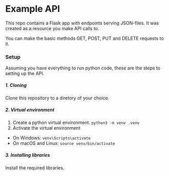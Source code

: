 # Example API
This repo contains a Flask app with endpoints serving JSON-files. It was created as a resource you make API calls to.

You can make the basic methods GET, POST, PUT and DELETE requests to it.


### Setup
Assuming you have everything to run python code, these are the steps to setting up the API.

##### 1. Cloning
Clone this repository to a diretory of your choice.

##### 2. Virtual environment
1. Create a python virtual environment.
```python3 -m venv .venv```
2. Activate the virtual environment
- On Windows:
  ```venv\Scripts\activate```
- On macOS and Linux:
  ```source venv/bin/activate```

##### 3. Installing libraries
Install the required libraries.
